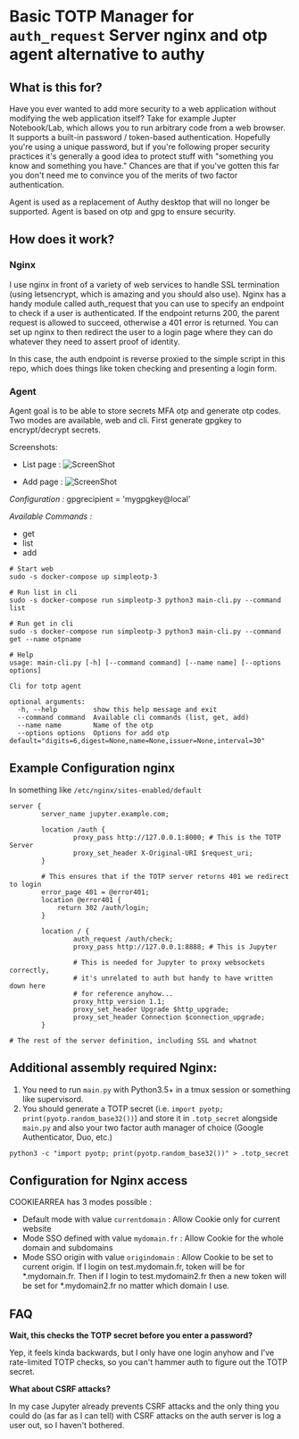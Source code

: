 # Basic TOTP Manager for `auth_request` Server nginx and otp agent alternative to authy

## What is this for?

Have you ever wanted to add more security to a web application without modifying the web application itself? Take for example Jupter Notebook/Lab, which allows you to run arbitrary code from a web browser. It supports a built-in password / token-based authentication. Hopefully you're using a unique password, but if you're following proper security practices it's generally a good idea to protect stuff with "something you know and something you have." Chances are that if you've gotten this far you don't need me to convince you of the merits of two factor authentication.

Agent is used as a replacement of Authy desktop that will no longer be supported. Agent is based on otp and gpg to ensure security.  

## How does it work?

### Nginx
I use nginx in front of a variety of web services to handle SSL termination (using letsencrypt, which is amazing and you should also use). Nginx has a handy module called auth_request that you can use to specify an endpoint to check if a user is authenticated. If the endpoint returns 200, the parent request is allowed to succeed, otherwise a 401 error is returned. You can set up nginx to then redirect the user to a login page where they can do whatever they need to assert proof of identity.

In this case, the auth endpoint is reverse proxied to the simple script in this repo, which does things like token checking and presenting a login form.

### Agent

Agent goal is to be able to store secrets MFA otp and generate otp codes. Two modes are available, web and cli. First generate gpgkey to encrypt/decrypt secrets. 

Screenshots: 

- List page : 
![ScreenShot](https://raw.github.com/kpichardie/simpleotp/master/Screenshots/List-page.png)

- Add page : 
![ScreenShot](https://raw.github.com/kpichardie/simpleotp/master/Screenshots/Add-page.png)

_Configuration :_
gpgrecipient = 'mygpgkey@local'

_Available Commands :_ 
 - get 
 - list
 - add 

```
# Start web 
sudo -s docker-compose up simpleotp-3

# Run list in cli
sudo -s docker-compose run simpleotp-3 python3 main-cli.py --command list 

# Run get in cli 
sudo -s docker-compose run simpleotp-3 python3 main-cli.py --command get --name otpname

# Help
usage: main-cli.py [-h] [--command command] [--name name] [--options options]

Cli for totp agent

optional arguments:
  -h, --help         show this help message and exit
  --command command  Available cli commands (list, get, add)
  --name name        Name of the otp
  --options options  Options for add otp default="digits=6,digest=None,name=None,issuer=None,interval=30"
```

## Example Configuration nginx

In something like `/etc/nginx/sites-enabled/default`

```
server {
        server_name jupyter.example.com;

        location /auth {
                proxy_pass http://127.0.0.1:8000; # This is the TOTP Server
                proxy_set_header X-Original-URI $request_uri;
        }

        # This ensures that if the TOTP server returns 401 we redirect to login
        error_page 401 = @error401;
        location @error401 {
            return 302 /auth/login;
        }

        location / {
                auth_request /auth/check;
                proxy_pass http://127.0.0.1:8888; # This is Jupyter

                # This is needed for Jupyter to proxy websockets correctly, 
                # it's unrelated to auth but handy to have written down here 
                # for reference anyhow...
                proxy_http_version 1.1;
                proxy_set_header Upgrade $http_upgrade;
                proxy_set_header Connection $connection_upgrade;
        }

# The rest of the server definition, including SSL and whatnot
```

## Additional assembly required Nginx:

1. You need to run `main.py` with Python3.5+ in a tmux session or something like supervisord.
2. You should generate a TOTP secret (i.e. `import pyotp; print(pyotp.random_base32())`) and store it in `.totp_secret` alongside `main.py` and also your two factor auth manager of choice (Google Authenticator, Duo, etc.)
```
python3 -c "import pyotp; print(pyotp.random_base32())" > .totp_secret
```
## Configuration for Nginx access

COOKIEARREA has 3 modes possible : 

 * Default mode with value `currentdomain` : Allow Cookie only for current website
 * Mode SSO defined with value `mydomain.fr` : Allow Cookie for the whole domain and subdomains
 * Mode SSO origin with value `origindomain` : Allow Cookie to be set to current origin. If I login on test.mydomain.fr, token will be for *.mydomain.fr. Then if I login to test.mydomain2.fr then a new token will be set for *.mydomain2.fr no matter which domain I use.

## FAQ

**Wait, this checks the TOTP secret before you enter a password?**

Yep, it feels kinda backwards, but I only have one login anyhow and I've rate-limited TOTP checks, so you can't hammer auth to figure out the TOTP secret.

**What about CSRF attacks?**

In my case Jupyter already prevents CSRF attacks and the only thing you could do (as far as I can tell) with CSRF attacks on the auth server is log a user out, so I haven't bothered.

